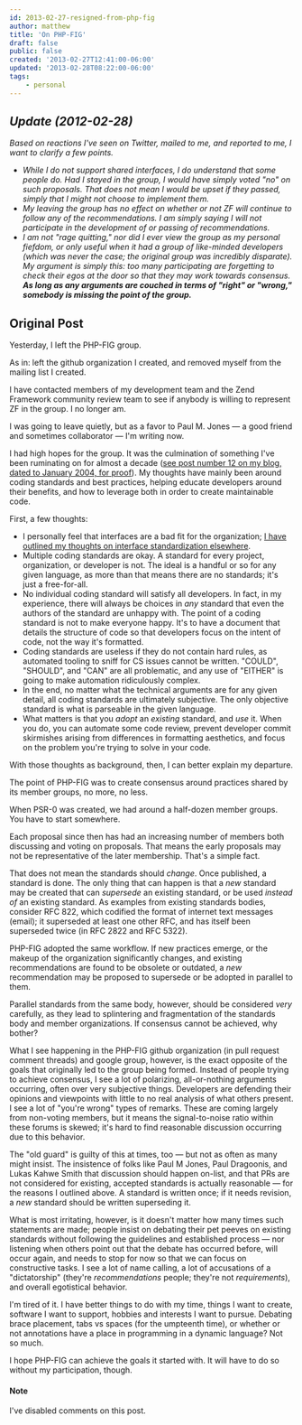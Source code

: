 ```yaml
---
id: 2013-02-27-resigned-from-php-fig
author: matthew
title: 'On PHP-FIG'
draft: false
public: false
created: '2013-02-27T12:41:00-06:00'
updated: '2013-02-28T08:22:00-06:00'
tags:
    - personal
---
```

*Update (2012-02-28)*
---------------------

*Based on reactions I've seen on Twitter, mailed to me, and reported to me, I
want to clarify a few points.*

- *While I do not support shared interfaces, I do understand that some people
  do. Had I stayed in the group, I would have simply voted "no" on such
  proposals. That does not mean I would be upset if they passed, simply that I
  might not choose to implement them.*
- *My leaving the group has no effect on whether or not ZF will continue to
  follow any of the recommendations. I am simply saying I will not participate
  in the development of or passing of recommendations.*
- *I am not "rage quitting," nor did I ever view the group as my personal
  fiefdom, or only useful when it had a group of like-minded developers (which
  was never the case; the original group was incredibly disparate). My argument
  is simply this: too many participating are forgetting to check their egos at
  the door so that they may work towards consensus. **As long as any arguments
  are couched in terms of "right" or "wrong," somebody is missing the point of
  the group.***

Original Post
-------------

Yesterday, I left the PHP-FIG group.

As in: left the github organization I created, and removed myself from the
mailing list I created.

I have contacted members of my development team and the Zend Framework
community review team to see if anybody is willing to represent ZF in the
group. I no longer am.

I was going to leave quietly, but as a favor to Paul M. Jones — a good friend
and sometimes collaborator — I'm writing now.

<!--- EXTENDED -->

I had high hopes for the group. It was the culmination of something I've been
ruminating on for almost a decade ([see post number 12 on my blog, dated to January 2004, for proof](http://www.mwop.net/blog/12-PHP-standards-ruminations.html)).
My thoughts have mainly been around coding standards and best practices,
helping educate developers around their benefits, and how to leverage both in
order to create maintainable code.

First, a few thoughts:

- I personally feel that interfaces are a bad fit for the organization; [I have outlined my thoughts on interface standardization elsewhere](http://www.mwop.net/blog/2012-12-20-on-shared-interfaces.html).
- Multiple coding standards are okay. A standard for every project,
  organization, or developer is not. The ideal is a handful or so for any given
  language, as more than that means there are no standards; it's just a
  free-for-all.
- No individual coding standard will satisfy all developers. In fact, in my
  experience, there will always be choices in *any* standard that even the
  authors of the standard are unhappy with. The point of a coding standard is
  not to make everyone happy. It's to have a document that details the
  structure of code so that developers focus on the intent of code, not the way
  it's formatted.
- Coding standards are useless if they do not contain hard rules, as automated
  tooling to sniff for CS issues cannot be written. "COULD", "SHOULD", and
  "CAN" are all problematic, and any use of "EITHER" is going to make
  automation ridiculously complex.
- In the end, no matter what the technical arguments are for any given detail,
  all coding standards are ultimately subjective. The only objective standard
  is what is parseable in the given language.
- What matters is that you *adopt* an *existing* standard, and *use* it. When
  you do, you can automate some code review, prevent developer commit
  skirmishes arising from differences in formatting aesthetics, and focus on
  the problem you're trying to solve in your code.

With those thoughts as background, then, I can better explain my departure.

The point of PHP-FIG was to create consensus around practices shared by its
member groups, no more, no less.

When PSR-0 was created, we had around a half-dozen member groups. You have to
start somewhere.

Each proposal since then has had an increasing number of members both
discussing and voting on proposals. That means the early proposals may not be
representative of the later membership. That's a simple fact.

That does not mean the standards should *change*. Once published, a standard is
done. The only thing that can happen is that a *new* standard may be created
that can *supersede* an existing standard, or be used *instead* *of* an
existing standard. As examples from existing standards bodies, consider RFC
822, which codified the format of internet text messages (email); it superseded
at least one other RFC, and has itself been superseded twice (in RFC 2822 and
RFC 5322).

PHP-FIG adopted the same workflow. If new practices emerge, or the makeup of
the organization significantly changes, and existing recommendations are found
to be obsolete or outdated, a *new* recommendation may be proposed to supersede
or be adopted in parallel to them.

Parallel standards from the same body, however, should be considered *very*
carefully, as they lead to splintering and fragmentation of the standards body
and member organizations. If consensus cannot be achieved, why bother?

What I see happening in the PHP-FIG github organization (in pull request
comment threads) and google group, however, is the exact opposite of the goals
that originally led to the group being formed. Instead of people trying to
achieve consensus, I see a lot of polarizing, all-or-nothing arguments
occurring, often over very subjective things. Developers are defending their
opinions and viewpoints with little to no real analysis of what others present.
I see a lot of "you're wrong" types of remarks. These are coming largely from
non-voting members, but it means the signal-to-noise ratio within these forums
is skewed; it's hard to find reasonable discussion occurring due to this
behavior.

The "old guard" is guilty of this at times, too — but not as often as many
might insist. The insistence of folks like Paul M Jones, Paul Dragoonis, and
Lukas Kahwe Smith that discussion should happen on-list, and that PRs are not
considered for existing, accepted standards is actually reasonable — for the
reasons I outlined above. A standard is written once; if it needs revision, a
*new* standard should be written superseding it.

What is most irritating, however, is it doesn't matter how many times such
statements are made; people insist on debating their pet peeves on existing
standards without following the guidelines and established process — nor
listening when others point out that the debate has occurred before, will occur
again, and needs to stop for now so that we can focus on constructive tasks. I
see a lot of name calling, a lot of accusations of a "dictatorship" (they're
*recommendations* people; they're not *requirements*), and overall egotistical
behavior.

I'm tired of it. I have better things to do with my time, things I want to
create, software I want to support, hobbies and interests I want to pursue.
Debating brace placement, tabs vs spaces (for the umpteenth time), or whether
or not annotations have a place in programming in a dynamic language? Not so
much.

I hope PHP-FIG can achieve the goals it started with. It will have to do so
without my participation, though.

#### Note

I've disabled comments on this post.
